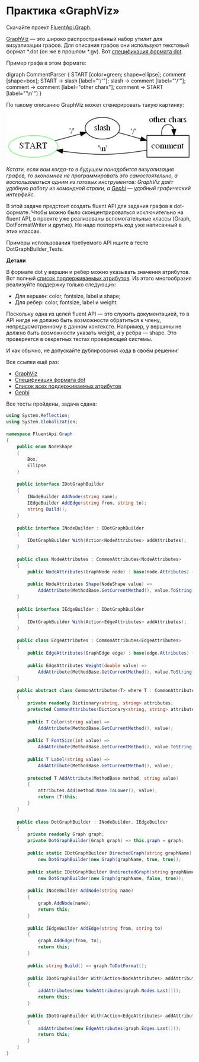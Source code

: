# Практика «GraphViz»

Скачайте проект [FluentApi.Graph](FluentApi.Graph.zip).

[GraphViz](https://www.graphviz.org/) — это широко распространённый набор утилит для визуализации графов. Для описания графов они используют текстовый формат *.dot (он же в прошлом *.gv). Вот [спецификация формата dot](https://graphviz.gitlab.io/doc/info/lang.html).

Пример графа в этом формате:

digraph CommentParser { START [color=green; shape=ellipse]; comment [shape=box]; START -> slash [label="'/'"]; slash -> comment [label="'/'"]; comment -> comment [label="other chars"]; comment -> START [label="'\n'"] }

По такому описанию GraphViz может сгенерировать такую картинку:

<p float="left"> <img src="graphviz.png" width="500" /> </p>

*Кстати, если вам когда-то в будущем понадобится визуализация графов, то экономнее не программировать это самостоятельно, а воспользоваться одним из готовых инструментов: GraphViz даёт удобную работу из командной строки, а [Gephi](https://gephi.org/) — удобный графический интерфейс.*

В этой задаче предстоит создать fluent API для задания графов в dot-формате. Чтобы можно было сконцентрироваться исключительно на fluent API, в проекте уже реализованы вспомогательные классы (Graph, DotFormatWriter и другие). Не надо повторять код уже написанный в этих классах.

Примеры использования требуемого API ищите в тесте DotGraphBuilder_Tests.

**Детали**

В формате dot у вершин и ребер можно указывать значения атрибутов. Вот полный [список поддерживаемых атрибутов](https://graphviz.gitlab.io/doc/info/attrs.html). Из этого многообразия реализуйте поддержку только следующих:
- Для вершин: color, fontsize, label и shape;
- Для ребер: color, fontsize, label и weight.

Поскольку одна из целей fluent API — это служить документацией, то в API нигде не должно быть возможности обратиться к члену, непредусмотренному в данном контексте. Например, у вершины не должно быть возможности указать weight, а у ребра — shape. Это проверяется в секретных тестах проверяющей системы.

И как обычно, не допускайте дублирования кода в своём решении!

Все ссылки ещё раз:
- [GraphViz](https://www.graphviz.org/)
- [Спецификация формата dot](https://graphviz.org/doc/info/lang.html)
- [Список всех поддерживаемых атрибутов](https://graphviz.gitlab.io/doc/info/attrs.html)
- [Gephi](https://gephi.org/)

Все тесты пройдены, задача сдана:
```cs
using System.Reflection;
using System.Globalization;

namespace FluentApi.Graph
{
    public enum NodeShape
    {
        Box,
        Ellipse
    }
    
    public interface IDotGraphBuilder
    {
        INodeBuilder AddNode(string name);
        IEdgeBuilder AddEdge(string from, string to);
        string Build();
    }
    
    public interface INodeBuilder : IDotGraphBuilder
    {
        IDotGraphBuilder With(Action<NodeAttributes> addAttributes);
    }
    
    public class NodeAttributes : CommonAttributes<NodeAttributes>
    {
        public NodeAttributes(GraphNode node) : base(node.Attributes) { }
    
        public NodeAttributes Shape(NodeShape value) =>
            AddAttribute(MethodBase.GetCurrentMethod(), value.ToString().ToLower());
    }
    
    public interface IEdgeBuilder : IDotGraphBuilder
    {
        IDotGraphBuilder With(Action<EdgeAttributes> addAttributes);
    }
    
    public class EdgeAttributes : CommonAttributes<EdgeAttributes>
    {
        public EdgeAttributes(GraphEdge edge) : base(edge.Attributes) { }
    
        public EdgeAttributes Weight(double value) =>
            AddAttribute(MethodBase.GetCurrentMethod(), value.ToString(CultureInfo.InvariantCulture));
    }
    
    public abstract class CommonAttributes<T> where T : CommonAttributes<T>
    {
        private readonly Dictionary<string, string> attributes;
        protected CommonAttributes(Dictionary<string, string> attributes) => this.attributes = attributes;
        
        public T Color(string value) =>
            AddAttribute(MethodBase.GetCurrentMethod(), value);
    
        public T FontSize(int value) =>
            AddAttribute(MethodBase.GetCurrentMethod(), value.ToString());
    
        public T Label(string value) =>
            AddAttribute(MethodBase.GetCurrentMethod(), value);
    
        protected T AddAttribute(MethodBase method, string value)
        {
            attributes.Add(method.Name.ToLower(), value);
            return (T)this;
        }
    }
    
    public class DotGraphBuilder : INodeBuilder, IEdgeBuilder
    {
        private readonly Graph graph;
        private DotGraphBuilder(Graph graph) => this.graph = graph;
    
        public static IDotGraphBuilder DirectedGraph(string graphName) =>
            new DotGraphBuilder(new Graph(graphName, true, true));
    
        public static IDotGraphBuilder UndirectedGraph(string graphName) =>
            new DotGraphBuilder(new Graph(graphName, false, true));
    
        public INodeBuilder AddNode(string name)
        {
            graph.AddNode(name);
            return this;
        }
    
        public IEdgeBuilder AddEdge(string from, string to)
        {
            graph.AddEdge(from, to);
            return this;
        }
    
        public string Build() => graph.ToDotFormat();
    
        public IDotGraphBuilder With(Action<NodeAttributes> addAttributes)
        {
            addAttributes(new NodeAttributes(graph.Nodes.Last()));
            return this;
        }
    
        public IDotGraphBuilder With(Action<EdgeAttributes> addAttributes)
        {
            addAttributes(new EdgeAttributes(graph.Edges.Last()));
            return this;
        }
    }
}
```
